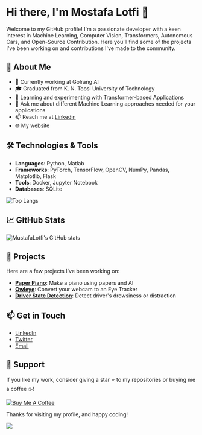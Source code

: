 # Hi there, I'm Mostafa Lotfi 👋

Welcome to my GitHub profile! I'm a passionate developer with a keen interest in Machine Learning, Computer Vision, Transformers, Autonomous Cars, and Open-Source Contribution. Here you'll find some of the projects I've been working on and contributions I've made to the community.

## 🚀 About Me
- 🏢 Currently working at Golrang AI
- 🎓 Graduated from K. N. Toosi University of Technology
- 🌱 Learning and experimenting with Transformer-based Applications
- 💬 Ask me about different Machine Learning approaches needed for your applications
- 📫 Reach me at [Linkedin](https://www.linkedin.com/in/MustafaLotfi)
- 🌐 My website

## 🛠️ Technologies & Tools
- **Languages**: Python, Matlab
- **Frameworks**: PyTorch, TensorFlow, OpenCV, NumPy, Pandas, Matplotlib, Flask
- **Tools**: Docker, Jupyter Notebook
- **Databases**: SQLite

![Top Langs](https://github-readme-stats.vercel.app/api/top-langs/?username=MustafaLotfi&theme=radical)

## 📈 GitHub Stats
![MustafaLotfi's GitHub stats](https://github-readme-stats.vercel.app/api?username=MustafaLotfi&show_icons=true&theme=radical)

## 🔭 Projects
Here are a few projects I've been working on:

- [**Paper Piano**](https://github.com/MustafaLotfi/project1): Make a piano using papers and AI
- [**Owleye**](https://github.com/MustafaLotfi/project2): Convert your webcam to an Eye Tracker
- [**Driver State Detection**](https://github.com/e-candeloro/Driver-State-Detection): Detect driver's drowsiness or distraction

## 📫 Get in Touch
- [LinkedIn](https://www.linkedin.com/in/MustafaLotfi)
- [Twitter](https://twitter.com/mostafa_lotfiam)
- [Email](mostafalotfi1997@gmail.com)

## 🌟 Support
If you like my work, consider giving a star ⭐ to my repositories or buying me a coffee ☕!

[![Buy Me A Coffee](https://www.buymeacoffee.com/assets/img/custom_images/orange_img.png)](https://www.buymeacoffee.com/yourprofile)

Thanks for visiting my profile, and happy coding!

![](https://komarev.com/ghpvc/?username=MustafaLotfi&color=blue)
